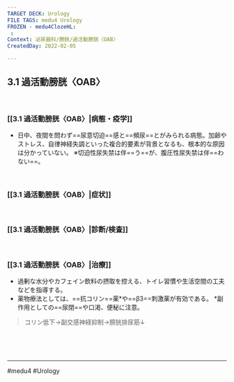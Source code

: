 ```yaml
---
TARGET DECK: Urology
FILE TAGS: medu4 Urology
FROZEN - medu4ClozeHL:
 : 
Context: 泌尿器科/膀胱/過活動膀胱〈OAB〉
CreatedDay: 2022-02-05

---
```


## 3.1 過活動膀胱〈OAB〉

<br>

### [[3.1 過活動膀胱〈OAB〉|病態・疫学]]
* 日中、夜間を問わず==尿意切迫==感と==頻尿==とがみられる病態。加齢やストレス、自律神経失調といった複合的要素が背景となるも、根本的な原因は分かっていない。
 ※切迫性尿失禁は伴==う==が、腹圧性尿失禁は伴==わない==。
<!--ID: 1644300119387-->


<br>

### [[3.1 過活動膀胱〈OAB〉|症状]]


<br>

### [[3.1 過活動膀胱〈OAB〉|診断/検査]]


<br>

### [[3.1 過活動膀胱〈OAB〉|治療]]
* 過剰な水分やカフェイン飲料の摂取を控える、トイレ習慣や生活空間の工夫などを指導する。 
* 薬物療法としては、==抗コリン==薬\*や==β3==刺激薬が有効である。
\*副作用としての==尿閉==や口渇、便秘に注意。
>コリン低下→副交感神経抑制→膀胱排尿筋↓
<!--ID: 1644300119398-->




<br><br><br>

---
#medu4 #Urology 